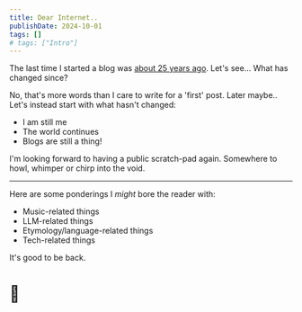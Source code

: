 ```yaml
---
title: Dear Internet..
publishDate: 2024-10-01
tags: []
# tags: ["Intro"]
---
```


The last time I started a blog was [about 25 years ago](http://ctrl.faithweb.com/index.htm). Let's see... What has changed since?

No, that's more words than I care to write for a 'first' post. Later maybe.. Let's instead start with what hasn't changed:
- I am still me
- The world continues
- Blogs are still a thing!

I'm looking forward to having a public scratch-pad again. Somewhere to howl, whimper or chirp into the void.

---

Here are some ponderings I *might* bore the reader with:
- Music-related things
- LLM-related things
- Etymology/language-related things
- Tech-related things

It's good to be back.
# 🤗